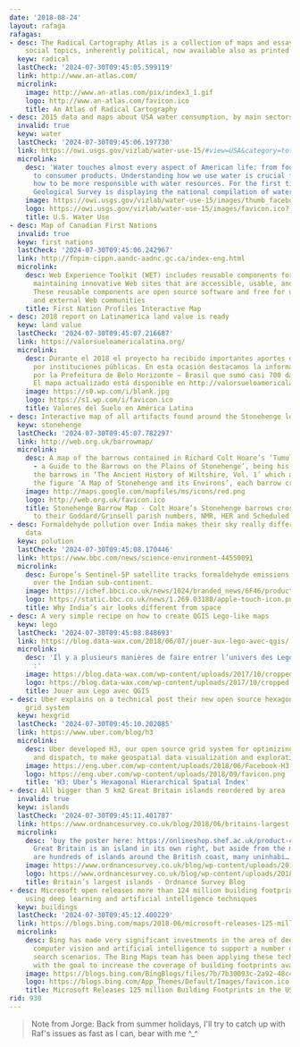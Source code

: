 ```yaml
---
date: '2018-08-24'
layout: rafaga
rafagas:
- desc: The Radical Cartography Atlas is a collection of maps and essays around globalization
    social topics, inherently political, now available also as printed book
  keyw: radical
  lastCheck: '2024-07-30T09:45:05.599119'
  link: http://www.an-atlas.com/
  microlink:
    image: http://www.an-atlas.com/pix/index3_1.gif
    logo: http://www.an-atlas.com/favicon.ico
    title: An Atlas of Radical Cartography
- desc: 2015 data and maps about USA water consumption, by main sectors
  invalid: true
  keyw: water
  lastCheck: '2024-07-30T09:45:06.197730'
  link: https://owi.usgs.gov/vizlab/water-use-15/#view=USA&category=total
  microlink:
    desc: 'Water touches almost every aspect of American life: from food to electricity
      to consumer products. Understanding how we use water is crucial for learning
      how to be more responsible with water resources. For the first time, the U.S.
      Geological Survey is displaying the national compilation of water…'
    image: https://owi.usgs.gov/vizlab/water-use-15/images/thumb_facebook.png?1234
    logo: https://owi.usgs.gov/vizlab/water-use-15/images/favicon.ico?_c=691864
    title: U.S. Water Use
- desc: Map of Canadian First Nations
  invalid: true
  keyw: first nations
  lastCheck: '2024-07-30T09:45:06.242967'
  link: http://fnpim-cippn.aandc-aadnc.gc.ca/index-eng.html
  microlink:
    desc: Web Experience Toolkit (WET) includes reusable components for building and
      maintaining innovative Web sites that are accessible, usable, and interoperable.
      These reusable components are open source software and free for use by departments
      and external Web communities
    title: First Nation Profiles Interactive Map
- desc: 2018 report on Latinamerica land value is ready
  keyw: land value
  lastCheck: '2024-07-30T09:45:07.216687'
  link: https://valorsueloamericalatina.org/
  microlink:
    desc: Durante el 2018 el proyecto ha recibido importantes aportes de datos realizados
      por instituciones públicas. En esta ocasión destacamos la información facilitada
      por la Prefeitura de Belo Horizonte – Brasil que sumó casi 700 datos a la Edición!
      El mapa actualizado está disponible en http://valorsueloamericalatina.giscloud.com/
    image: https://s0.wp.com/i/blank.jpg
    logo: https://s1.wp.com/i/favicon.ico
    title: Valores del Suelo en América Latina
- desc: Interactive map of all artifacts found around the Stonehenge location
  keyw: stonehenge
  lastCheck: '2024-07-30T09:45:07.782297'
  link: http://web.org.uk/barrowmap/
  microlink:
    desc: A map of the barrows contained in Richard Colt Hoare’s ‘Tumuli Wiltunenses
      - a Guide to the Barrows on the Plains of Stonehenge’, being his own index to
      the barrows in ‘The Ancient History of Wiltshire, Vol. 1’ which are shown in
      the figure ‘A Map of Stonehenge and its Environs’, each barrow cross-r…
    image: http://maps.google.com/mapfiles/ms/icons/red.png
    logo: http://web.org.uk/favicon.ico
    title: Stonehenge Barrow Map - Colt Hoare’s Stonehenge barrows cross-referenced
      to their Goddard/Grinsell parish numbers, NMR, HER and Scheduled Monument records
- desc: Formaldehyde pollution over India makes their sky really different from imagery
    data
  keyw: polution
  lastCheck: '2024-07-30T09:45:08.170446'
  link: https://www.bbc.com/news/science-environment-44550091
  microlink:
    desc: Europe’s Sentinel-5P satellite tracks formaldehyde emissions in the air
      over the Indian sub-continent.
    image: https://ichef.bbci.co.uk/news/1024/branded_news/6F46/production/_102168482_522768bc-6850-4dd3-b01c-1bbf8d02ff04.jpg
    logo: https://static.bbc.co.uk/news/1.269.03180/apple-touch-icon.png
    title: Why India’s air looks different from space
- desc: A very simple recipe on how to create QGIS Lego-like maps
  keyw: lego
  lastCheck: '2024-07-30T09:45:08.848693'
  link: https://blog.data-wax.com/2018/06/07/jouer-aux-lego-avec-qgis/
  microlink:
    desc: 'Il y a plusieurs manières de faire entrer l’univers des Lego dans QGIS
      :'
    image: https://blog.data-wax.com/wp-content/uploads/2017/10/cropped-wax-1.jpg
    logo: https://blog.data-wax.com/wp-content/uploads/2017/10/cropped-wax-192x192.jpg
    title: Jouer aux Lego avec QGIS
- desc: Uber explains on a technical post their new open source hexagonal hierarchical
    grid system
  keyw: hexgrid
  lastCheck: '2024-07-30T09:45:10.202085'
  link: https://www.uber.com/blog/h3
  microlink:
    desc: Uber developed H3, our open source grid system for optimizing ride pricing
      and dispatch, to make geospatial data visualization and exploration more accesible.
    image: https://eng.uber.com/wp-content/uploads/2018/06/Facebook-H3-1024x537.png
    logo: https://eng.uber.com/wp-content/uploads/2018/09/favicon.png
    title: 'H3: Uber’s Hexagonal Hierarchical Spatial Index'
- desc: All bigger than 5 km2 Great Britain islands reordered by area
  invalid: true
  keyw: islands
  lastCheck: '2024-07-30T09:45:11.401787'
  link: https://www.ordnancesurvey.co.uk/blog/2018/06/britains-largest-islands/
  microlink:
    desc: 'buy the poster here: https://onlineshop.shef.ac.uk/product-catalogue/professional-services/university-gifts-souvenirs/great-britains-islands-poster
      Great Britain is an island in its own right, but aside from the mainland, there
      are hundreds of islands around the British coast, many uninhabi…'
    image: https://www.ordnancesurvey.co.uk/blog/wp-content/uploads/2018/06/Poster-650.jpg
    logo: https://www.ordnancesurvey.co.uk/blog/wp-content/uploads/2018/07/cropped-favicon512x512-192x192.png
    title: Britain’s largest islands - Ordnance Survey Blog
- desc: Microsoft open releases more than 124 million building footprints, produced
    using deep learning and artificial intelligence techniques
  keyw: buildings
  lastCheck: '2024-07-30T09:45:12.400229'
  link: https://blogs.bing.com/maps/2018-06/microsoft-releases-125-million-building-footprints-in-the-us-as-open-data/
  microlink:
    desc: Bing has made very significant investments in the area of deep learning,
      computer vision and artificial intelligence to support a number of different
      search scenarios. The Bing Maps team has been applying these techniques as well
      with the goal to increase the coverage of building footprints availabl…
    image: https://blogs.bing.com/BingBlogs/files/7b/7b30093c-2a92-48c4-939a-9282c563fdff.PNG
    logo: https://blogs.bing.com/App_Themes/Default/Images/favicon.ico
    title: Microsoft Releases 125 million Building Footprints in the US as Open Data
rid: 930
---
```


> Note from Jorge: Back from summer holidays, I'll try to catch up with Raf's issues as fast as I can, bear with me ^_^